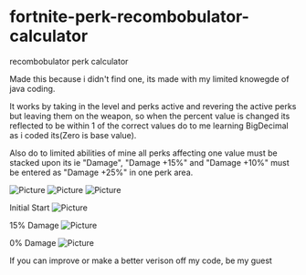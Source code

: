 # fortnite-perk-recombobulator-calculator
recombobulator perk calculator

Made this because i didn't find one,
its made with my limited knowegde of java coding.

It works by taking in the level and perks active and revering the active perks but leaving them on the weapon, so when the percent value is changed its reflected to be within 1 of the correct values do to me learning BigDecimal as i coded its(Zero is base value).

Also do to limited abilities of mine all perks affecting one value must be stacked upon its ie "Damage", "Damage +15%" and "Damage +10%" must be entered as "Damage +25%" in one perk area.

<img src="https://lh3.googleusercontent.com/5qdCjtwibUsF3tQIMnzIl4_FA0VK84QbOnnvSlkpvyQoVMHqdprh5zF5b8rFh0zvQ1xi4WqSxyEX19QOjMlQ=w1920-h898" alt="Picture" class="inline"/>

<img src="https://lh5.googleusercontent.com/q3VFAA_oxtFwN31T_7JOhwMO6QJ4yNZNlH_Mi6d3jrPEkRUGAa3YmwY1X8c2DPNyOrA1U9c7GfivGF9RZD6v=w1920-h947" alt="Picture" class="inline"/>

<img src="https://lh4.googleusercontent.com/BX_ynZ3BEHgWjoj6ysBqNleTFOxZpn3sJguOHDqM80FE3-WDuVweFgWMygBqievEXy3XCHZSeKT2Nm39EEsS=w1920-h947" alt="Picture" class="inline"/>

Initial Start
<img src="https://lh6.googleusercontent.com/jaTmwVreoHL7RM4lGd_LVn4Etgk5wXwy3t4mCxF0wEcMEmHxB_Sxp_n9_jgQnGGel-rJssVOrnOfLpdeRa1B=w1231-h947" alt="Picture" class="inline"/>

15% Damage
<img src="https://lh3.googleusercontent.com/C_qSrjgvocnoXvjOtTsk395pC5MgHJzd53lyjwC6_IZBx7aRyVt1ZWiy4Hl7YDhrQqGMuBETeIVX4lkWkynj=w1231-h947" alt="Picture" class="inline"/>

0% Damage
<img src="https://lh4.googleusercontent.com/-Zrfp8I3BUMZbD8ByCuy2Mn5fE_q4ljWWqLbMIJrb5kzv6ae4tEjXVt71zjakqorhzIlvZc21s2jmP0QmGS8=w1231-h947" alt="Picture" class="inline"/>

If you can improve or make a better verison off my code, be my guest
